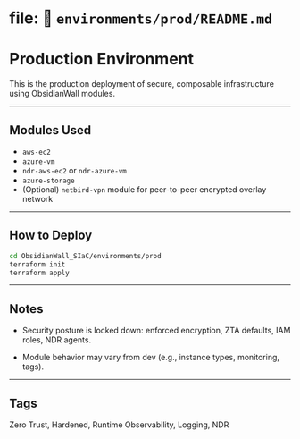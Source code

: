 
# file: 📁 `environments/prod/README.md`



# Production Environment

This is the production deployment of secure, composable infrastructure using ObsidianWall modules.

---
## Modules Used

- `aws-ec2`
- `azure-vm`
- `ndr-aws-ec2` or `ndr-azure-vm`
- `azure-storage`
- (Optional) `netbird-vpn` module for peer-to-peer encrypted overlay network

---

## How to Deploy

```bash
cd ObsidianWall_SIaC/environments/prod
terraform init
terraform apply
```
---
## Notes
 - Security posture is locked down: enforced encryption, ZTA defaults, IAM roles, NDR agents.

 - Module behavior may vary from dev (e.g., instance types, monitoring, tags).

---
## Tags
Zero Trust, Hardened, Runtime Observability, Logging, NDR
